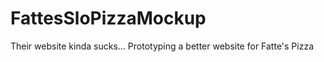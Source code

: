 FattesSloPizzaMockup
====================
Their website kinda sucks...
Prototyping a better website for Fatte's Pizza
